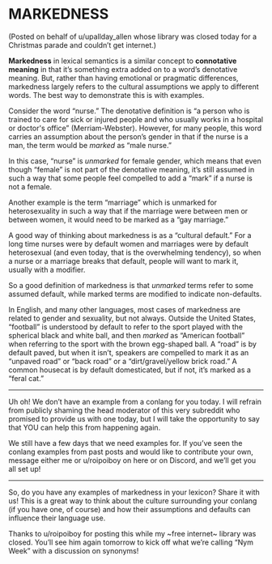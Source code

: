 # MARKEDNESS

(Posted on behalf of u/upallday_allen whose library was closed today for a Christmas parade and couldn’t get internet.)

**Markedness** in lexical semantics is a similar concept to **connotative meaning** in that it’s something extra added on to a word’s denotative meaning. But, rather than having emotional or pragmatic differences, markedness largely refers to the cultural assumptions we apply to different words. The best way to demonstrate this is with examples.

Consider the word “nurse.” The denotative definition is “a person who is trained to care for sick or injured people and who usually works in a hospital or doctor's office” (Merriam-Webster). However, for many people, this word carries an assumption about the person’s gender in that if the nurse is a man, the term would be _marked_ as “male nurse.”

In this case, “nurse” is _unmarked_ for female gender, which means that even though “female” is not part of the denotative meaning, it’s still assumed in such a way that some people feel compelled to add a “mark” if a nurse is not a female.

Another example is the term “marriage” which is unmarked for heterosexuality in such a way that if the marriage were between men or between women, it would need to be marked as a “gay marriage.”

A good way of thinking about markedness is as a “cultural default.” For a long time nurses were by default women and marriages were by default heterosexual (and even today, that is the overwhelming tendency), so when a nurse or a marriage breaks that default, people will want to mark it, usually with a modifier.

So a good definition of markedness is that _unmarked_ terms refer to some assumed default, while marked terms are modified to indicate non-defaults.

In English, and many other languages, most cases of markedness are related to gender and sexuality, but not always. Outside the United States, “football” is understood by default to refer to the sport played with the spherical black and white ball, and then _marked_ as “American football” when referring to the sport with the brown egg-shaped ball. A “road” is by default paved, but when it isn’t, speakers are compelled to mark it as an “unpaved road” or “back road” or a “dirt/gravel/yellow brick road.” A common housecat is by default domesticated, but if not, it’s marked as a “feral cat.”

-----

Uh oh! We don’t have an example from a conlang for you today. I will refrain from publicly shaming the head moderator of this very subreddit who promised to provide us with one today, but I will take the opportunity to say that YOU can help this from happening again.

We still have a few days that we need examples for. If you’ve seen the conlang examples from past posts and would like to contribute your own, message either me or u/roipoiboy on here or on Discord, and we’ll get you all set up!

-----

So, do you have any examples of markedness in your lexicon? Share it with us! This is a great way to think about the culture surrounding your conlang (if you have one, of course) and how their assumptions and defaults can influence their language use.

Thanks to u/roipoiboy for posting this while my ~free internet~ library was closed. You’ll see him again tomorrow to kick off what we’re calling “Nym Week” with a discussion on synonyms!
